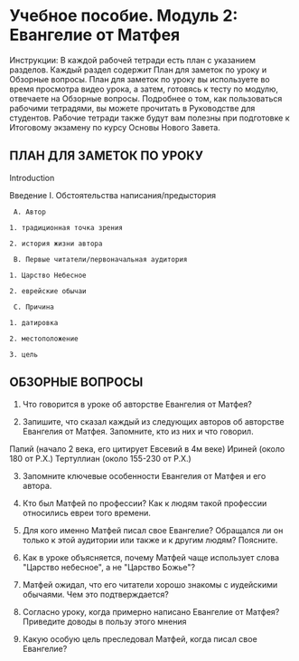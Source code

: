 # Учебное пособие. Модуль 2: Евангелие от Матфея 


Инструкции: 
В каждой рабочей тетради есть план с указанием разделов. Каждый раздел содержит План для заметок по уроку и Обзорные вопросы. 
План для заметок по уроку вы используете во время просмотра видео урока, а затем, готовясь к тесту по модулю, отвечаете на Обзорные вопросы. 
Подробнее о том, как пользоваться рабочими тетрадями, вы можете прочитать в Руководстве для студентов. Рабочие тетради также будут вам полезны при подготовке к Итоговому экзамену по курсу Основы Нового Завета.


## ПЛАН ДЛЯ ЗАМЕТОК ПО УРОКУ

Introduction

Введение
I. Обстоятельства написания/предыстория

     A. Автор

  	1. традиционная точка зрения

  	2. история жизни автора

     B. Первые читатели/первоначальная аудитория

  	1. Царство Небесное

  	2. еврейские обычаи

     C. Причина

  	1. датировка

 	2. местоположение

  	3. цель



## ОБЗОРНЫЕ ВОПРОСЫ

1. Что говорится в уроке об авторстве Евангелия от Матфея?

2. Запишите, что сказал каждый из следующих авторов об авторстве Евангелия от Матфея.  Запомните, кто из них и что говорил.

Папий (начало 2 века, его цитирует Евсевий в 4м веке)
Ириней (около 180 от Р.Х.)
Тертуллиан (около 155-230 от Р.Х.)

3. Запомните ключевые особенности Евангелия от Матфея и его автора.

4. Кто был Матфей по профессии? Как к людям такой профессии относились евреи того времени.

5. Для кого именно Матфей писал свое Евангелие? Обращался ли он только к этой аудитории или также и к другим людям? Поясните.

6. Как в уроке объясняется, почему Матфей чаще использует слова "Царство небесное", а не "Царство Божье"?

7.  Матфей  ожидал, что его читатели хорошо знакомы с иудейскими обычаями.  Чем это подтверждается?

8. Согласно уроку, когда примерно написано Евангелие от Матфея?  Приведите доводы в пользу этого мнения

9. Какую особую цель преследовал Матфей, когда писал свое Евангелие?



